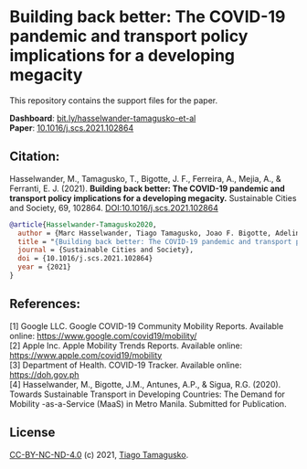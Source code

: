 # Building back better: The COVID-19 pandemic and transport policy implications for a developing megacity

This repository contains the support files for the paper.

**Dashboard**: [bit.ly/hasselwander-tamagusko-et-al](https://bit.ly/hasselwander-tamagusko-et-al)  
 **Paper**: [10.1016/j.scs.2021.102864](https://doi.org/10.1016/j.scs.2021.102864)

## Citation:
Hasselwander, M., Tamagusko, T., Bigotte, J. F., Ferreira, A., Mejia, A., & Ferranti, E. J. (2021). **Building back better: The COVID-19 pandemic and transport policy implications for a developing megacity.** Sustainable Cities and Society, 69, 102864. [DOI:10.1016/j.scs.2021.102864](https://doi.org/10.1016/j.scs.2021.102864)

```bibtex
@article{Hasselwander-Tamagusko2020,
  author = {Marc Hasselwander, Tiago Tamagusko, Joao F. Bigotte, Adelino Ferreira, Alvin Mejia, Emma J.S. Ferranti},
  title = "{Building back better: The COVID-19 pandemic and transport policy implications for a developing megacity}",
  journal = {Sustainable Cities and Society},
  doi = {10.1016/j.scs.2021.102864}
  year = {2021}
}
```
## References:
[1] Google LLC. Google COVID-19 Community Mobility Reports. Available online: https://www.google.com/covid19/mobility/  
[2] Apple Inc. Apple Mobility Trends Reports. Available online: https://www.apple.com/covid19/mobility  
[3] Department of Health. COVID-19 Tracker. Available online: https://doh.gov.ph  
[4] Hasselwander, M., Bigotte, J.M., Antunes, A.P., & Sigua, R.G. (2020). Towards Sustainable Transport in Developing Countries: The Demand for Mobility -as-a-Service (MaaS) in Metro Manila. Submitted for Publication.

## License

[CC-BY-NC-ND-4.0](LICENSE) (c) 2021, [Tiago Tamagusko](https://tamagusko.github.io/).
